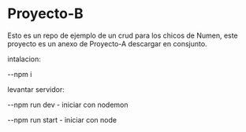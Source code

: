 # Proyecto-B
Esto es un repo de ejemplo de un crud para los chicos de Numen, este proyecto es un anexo de Proyecto-A descargar en consjunto.

intalacion: 

--npm i

levantar servidor:

--npm run dev - iniciar con nodemon

--npm run start - iniciar con node